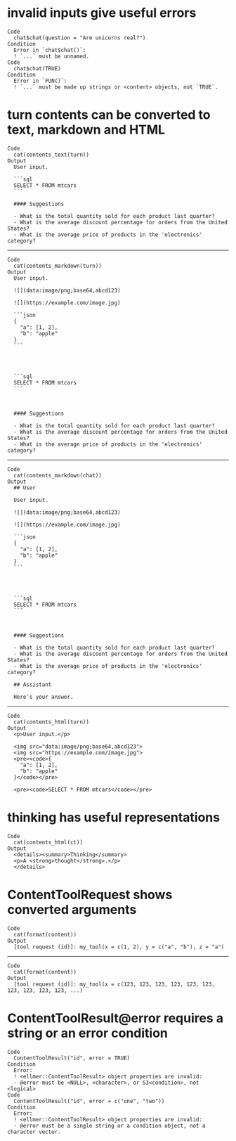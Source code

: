 # invalid inputs give useful errors

    Code
      chat$chat(question = "Are unicorns real?")
    Condition
      Error in `chat$chat()`:
      ! `...` must be unnamed.
    Code
      chat$chat(TRUE)
    Condition
      Error in `FUN()`:
      ! `...` must be made up strings or <content> objects, not `TRUE`.

# turn contents can be converted to text, markdown and HTML

    Code
      cat(contents_text(turn))
    Output
      User input.
      
      ```sql
      SELECT * FROM mtcars
      ```
      
      #### Suggestions
      
      - What is the total quantity sold for each product last quarter?
      - What is the average discount percentage for orders from the United States?
      - What is the average price of products in the 'electronics' category?

---

    Code
      cat(contents_markdown(turn))
    Output
      User input.
      
      ![](data:image/png;base64,abcd123)
      
      ![](https://example.com/image.jpg)
      
      ```json
      {
        "a": [1, 2],
        "b": "apple"
      }
      ```
      
      
      
      
      ```sql
      SELECT * FROM mtcars
      ```
      
      
      
      #### Suggestions
      
      - What is the total quantity sold for each product last quarter?
      - What is the average discount percentage for orders from the United States?
      - What is the average price of products in the 'electronics' category?

---

    Code
      cat(contents_markdown(chat))
    Output
      ## User
      
      User input.
      
      ![](data:image/png;base64,abcd123)
      
      ![](https://example.com/image.jpg)
      
      ```json
      {
        "a": [1, 2],
        "b": "apple"
      }
      ```
      
      
      
      
      ```sql
      SELECT * FROM mtcars
      ```
      
      
      
      #### Suggestions
      
      - What is the total quantity sold for each product last quarter?
      - What is the average discount percentage for orders from the United States?
      - What is the average price of products in the 'electronics' category?
      
      ## Assistant
      
      Here's your answer.

---

    Code
      cat(contents_html(turn))
    Output
      <p>User input.</p>
      
      <img src="data:image/png;base64,abcd123">
      <img src="https://example.com/image.jpg">
      <pre><code>{
        "a": [1, 2],
        "b": "apple"
      }</code></pre>
      
      <pre><code>SELECT * FROM mtcars</code></pre>

# thinking has useful representations

    Code
      cat(contents_html(ct))
    Output
      <details><summary>Thinking</summary>
      <p>A <strong>thought</strong>.</p>
      </details>

# ContentToolRequest shows converted arguments

    Code
      cat(format(content))
    Output
      [tool request (id)]: my_tool(x = c(1, 2), y = c("a", "b"), z = "a")

---

    Code
      cat(format(content))
    Output
      [tool request (id)]: my_tool(x = c(123, 123, 123, 123, 123, 123, 123, 123, 123, 123, ...)

# ContentToolResult@error requires a string or an error condition

    Code
      ContentToolResult("id", error = TRUE)
    Condition
      Error:
      ! <ellmer::ContentToolResult> object properties are invalid:
      - @error must be <NULL>, <character>, or S3<condition>, not <logical>
    Code
      ContentToolResult("id", error = c("one", "two"))
    Condition
      Error:
      ! <ellmer::ContentToolResult> object properties are invalid:
      - @error must be a single string or a condition object, not a character vector.


